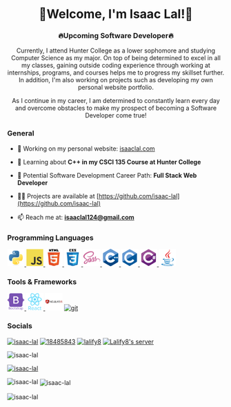 <!-- HEADER -->
<h1 align="center">👋Welcome, I'm Isaac Lal!👋</h1>
<h3 align="center">🔥Upcoming Software Developer🔥</h3>

<p align="center">
Currently, I attend Hunter College as a lower sophomore and studying Computer Science as my major. On top of being determined to excel in all my classes, gaining outside coding experience through working at internships, programs, and courses helps me to progress my skillset further. In addition, I'm also working on projects such as developing my own personal website portfolio.</p>

<p align="center">
As I continue in my career, I am determined to constantly learn every day and overcome obstacles to make my prospect of becoming a Software Developer come true!</p>

<!-- INFO -->
<h3 align="left">General</h3>

- 🔭 Working on my personal website: [isaaclal.com](isaaclal.com)

- 📕 Learning about **C++ in my CSCI 135 Course at Hunter College**

- 💼 Potential Software Development Career Path: **Full Stack Web Developer**

- 👨‍💻 Projects are available at [https://github.com/isaac-lal](https://github.com/isaac-lal)

- 📫 Reach me at: **isaaclal124@gmail.com**

<!-- SKILLS -->
<h3 align="left">Programming Languages</h3>
<p align="left">
<a href="https://www.python.org" target="_blank" rel="noreferrer"> <img src="https://raw.githubusercontent.com/devicons/devicon/master/icons/python/python-original.svg" alt="python" width="40" height="40"/> </a>
<a href="https://developer.mozilla.org/en-US/docs/Web/JavaScript" target="_blank" rel="noreferrer"> <img src="https://raw.githubusercontent.com/devicons/devicon/master/icons/javascript/javascript-original.svg" alt="javascript" width="40" height="40"/> </a>
<a href="https://www.w3.org/html/" target="_blank" rel="noreferrer"> <img src="https://raw.githubusercontent.com/devicons/devicon/master/icons/html5/html5-original-wordmark.svg" alt="html5" width="40" height="40"/> </a>
<a href="https://www.w3schools.com/css/" target="_blank" rel="noreferrer"> <img src="https://raw.githubusercontent.com/devicons/devicon/master/icons/css3/css3-original-wordmark.svg" alt="css3" width="40" height="40"/> </a>
<a href="https://sass-lang.com" target="_blank" rel="noreferrer"> <img src="https://raw.githubusercontent.com/devicons/devicon/master/icons/sass/sass-original.svg" alt="sass" width="40" height="40"/> </a>
<a href="https://www.w3schools.com/cpp/" target="_blank" rel="noreferrer"> <img src="https://raw.githubusercontent.com/devicons/devicon/master/icons/cplusplus/cplusplus-original.svg" alt="cplusplus" width="40" height="40"/> </a>
<a href="https://www.cprogramming.com/" target="_blank" rel="noreferrer"> <img src="https://raw.githubusercontent.com/devicons/devicon/master/icons/c/c-original.svg" alt="c" width="40" height="40"/> </a>
<a href="https://www.w3schools.com/cs/" target="_blank" rel="noreferrer"> <img src="https://raw.githubusercontent.com/devicons/devicon/master/icons/csharp/csharp-original.svg" alt="csharp" width="40" height="40"/> </a> 
<a href="https://www.w3schools.com/java/" target="_blank" rel="noreferrer"> <img src="https://raw.githubusercontent.com/devicons/devicon/master/icons/java/java-original.svg" alt="java" width="40" height="40"/> </a> 
</p>

<h3 align="left">Tools & Frameworks</h3>
<p align="left">
<a href="https://getbootstrap.com" target="_blank" rel="noreferrer"> <img src="https://raw.githubusercontent.com/devicons/devicon/master/icons/bootstrap/bootstrap-plain-wordmark.svg" alt="bootstrap" width="40" height="40"/> </a>
<a href="https://reactjs.org/" target="_blank" rel="noreferrer"> <img src="https://raw.githubusercontent.com/devicons/devicon/master/icons/react/react-original-wordmark.svg" alt="react" width="40" height="40"/> </a>
<a href="https://angular.io" target="_blank" rel="noreferrer"> <img src="https://raw.githubusercontent.com/devicons/devicon/master/icons/angularjs/angularjs-original-wordmark.svg" alt="angularjs" width="40" height="40"/></a>
<a href="https://git-scm.com/" target="_blank" rel="noreferrer"> <img src="https://www.vectorlogo.zone/logos/git-scm/git-scm-icon.svg" alt="git" width="40" height="40"/> </a>

<!-- SOCIALS -->
<h3 align="left">Socials</h3>
<p align="left">
<a href="https://linkedin.com/in/isaac-lal" target="blank"><img align="center" src="https://raw.githubusercontent.com/rahuldkjain/github-profile-readme-generator/master/src/images/icons/Social/linked-in-alt.svg" alt="isaac-lal" height="30" width="40" /></a>
<a href="https://stackoverflow.com/users/18485843" target="blank"><img align="center" src="https://raw.githubusercontent.com/rahuldkjain/github-profile-readme-generator/master/src/images/icons/Social/stack-overflow.svg" alt="18485843" height="30" width="40" /></a>
<a href="https://instagram.com/lalify8" target="blank"><img align="center" src="https://raw.githubusercontent.com/rahuldkjain/github-profile-readme-generator/master/src/images/icons/Social/instagram.svg" alt="lalify8" height="30" width="40" /></a>
<a href="https://discord.gg/y2MM42dP" target="blank"><img align="center" src="https://raw.githubusercontent.com/rahuldkjain/github-profile-readme-generator/master/src/images/icons/Social/discord.svg" alt="Lalify8's server" height="30" width="40" /></a>
</p>

<!-- STATS -->
<p align="left"> <img src="https://komarev.com/ghpvc/?username=isaac-lal&label=Profile%20views&color=0e75b6&style=flat" alt="isaac-lal" /> </p>

<p align="left"> <a href="https://github.com/ryo-ma/github-profile-trophy"><img src="https://github-profile-trophy.vercel.app/?username=isaac-lal" alt="isaac-lal" /></a> </p>

<p><img align="left" src="https://github-readme-stats.vercel.app/api/top-langs?username=isaac-lal&show_icons=true&locale=en&layout=compact" alt="isaac-lal" /></p>

<p>&nbsp;<img align="center" src="https://github-readme-stats.vercel.app/api?username=isaac-lal&show_icons=true&locale=en" alt="isaac-lal" /></p>

<p><img align="center" src="https://github-readme-streak-stats.herokuapp.com/?user=isaac-lal&" alt="isaac-lal" /></p>
